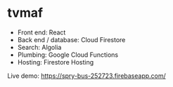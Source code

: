 tvmaf
=====

- Front end: React
- Back end / database: Cloud Firestore
- Search: Algolia
- Plumbing: Google Cloud Functions
- Hosting: Firestore Hosting

Live demo: https://spry-bus-252723.firebaseapp.com/